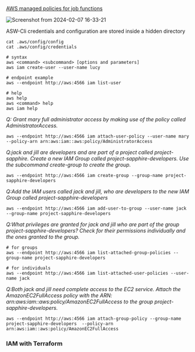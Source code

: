 
[AWS managed policies for job functions ](https://docs.aws.amazon.com/IAM/latest/UserGuide/access_policies_job-functions.html)

![Screenshot from 2024-02-07 16-33-21](https://github.com/Mohsem35/DevOps/assets/58659448/b133e91c-95a5-4577-98ba-fefa38bbc560)



ASW-Cli credentials and configuration are stored inside a hidden directory

```shell
cat .aws/config/config
cat .aws/config/credentials

# syntax
aws <command> <subcommand> [options and parameters]
aws iam create-user --user-name lucy

# endpoint example
aws --endpoint http://aws:4566 iam list-user    

# help
aws help
aws <command> help
aws iam help
```


_Q: Grant mary full administrator access by making use of the policy called AdministratorAccess._
```shell
aws --endpoint http://aws:4566 iam attach-user-policy --user-name mary --policy-arn arn:aws:iam::aws:policy/AdministratorAccess
```

_Q:jack and jill are developers and are part of a project called project-sapphire. Create a new IAM Group called project-sapphire-developers. Use the subcommand create-group to create the group._
```shell
aws --endpoint http://aws:4566 iam create-group --group-name project-sapphire-developers
```

_Q:Add the IAM users called jack and jill, who are developers to the new IAM Group called project-sapphire-developers_
```shell
aws --endpoint http://aws:4566 iam add-user-to-group --user-name jack --group-name project-sapphire-developers
```

_Q:What privileges are granted for jack and jill who are part of the group project-sapphire-developers? Check for their permissions individually and the ones granted to the group._

```shell
# for groups
aws --endpoint http://aws:4566 iam list-attached-group-policies --group-name project-sapphire-developers

# for individuals
aws --endpoint http://aws:4566 iam list-attached-user-policies --user-name jack
```

_Q:Both jack and jill need complete access to the EC2 service. Attach the AmazonEC2FullAccess policy with the ARN: arn:aws:iam::aws:policy/AmazonEC2FullAccess to the group project-sapphire-developers._

```shell
aws --endpoint http://aws:4566 iam attach-group-policy --group-name project-sapphire-developers  --policy-arn arn:aws:iam::aws:policy/AmazonEC2FullAccess
```


### IAM with Terraform

